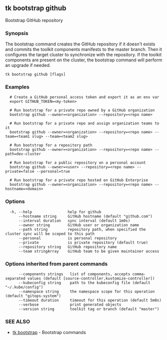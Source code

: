 ## tk bootstrap github

Bootstrap GitHub repository

### Synopsis


The bootstrap command creates the GitHub repository if it doesn't exists and
commits the toolkit components manifests to the master branch.
Then it configures the target cluster to synchronize with the repository.
If the toolkit components are present on the cluster,
the bootstrap command will perform an upgrade if needed.

```
tk bootstrap github [flags]
```

### Examples

```
  # Create a GitHub personal access token and export it as an env var
  export GITHUB_TOKEN=<my-token>

  # Run bootstrap for a private repo owned by a GitHub organization
  bootstrap github --owner=<organization> --repository=<repo name>

  # Run bootstrap for a private repo and assign organization teams to it
  bootstrap github --owner=<organization> --repository=<repo name> --team=<team1 slug> --team=<team2 slug>

  # Run bootstrap for a repository path
  bootstrap github --owner=<organization> --repository=<repo name> --path=dev-cluster

  # Run bootstrap for a public repository on a personal account
  bootstrap github --owner=<user> --repository=<repo name> --private=false --personal=true 

  # Run bootstrap for a private repo hosted on GitHub Enterprise
  bootstrap github --owner=<organization> --repository=<repo name> --hostname=<domain>

```

### Options

```
  -h, --help                help for github
      --hostname string     GitHub hostname (default "github.com")
      --interval duration   sync interval (default 1m0s)
      --owner string        GitHub user or organization name
      --path string         repository path, when specified the cluster sync will be scoped to this path
      --personal            is personal repository
      --private             is private repository (default true)
      --repository string   GitHub repository name
      --team stringArray    GitHub team to be given maintainer access
```

### Options inherited from parent commands

```
      --components strings   list of components, accepts comma-separated values (default [source-controller,kustomize-controller])
      --kubeconfig string    path to the kubeconfig file (default "~/.kube/config")
      --namespace string     the namespace scope for this operation (default "gitops-system")
      --timeout duration     timeout for this operation (default 5m0s)
      --verbose              print generated objects
      --version string       toolkit tag or branch (default "master")
```

### SEE ALSO

* [tk bootstrap](tk_bootstrap.md)	 - Bootstrap commands

